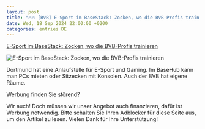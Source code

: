 ```yaml
---
layout: post
title: "🔥🔥 [BVB] E-Sport im BaseStack: Zocken, wo die BVB-Profis trainieren"
date: Wed, 18 Sep 2024 22:00:00 +0200
categories: entries DE
---
```

[E-Sport im BaseStack: Zocken, wo die BVB-Profis trainieren](https://www.waz.de/lokales/dortmund/article407237074/e-sport-im-basestack-zocken-wo-die-bvb-profis-trainieren.html)

![E-Sport im BaseStack: Zocken, wo die BVB-Profis trainieren](https://img.sparknews.funkemedien.de/407239833/407239833_1726654951_v16_9_1600.jpeg)

Dortmund hat eine Anlaufstelle für E-Sport und Gaming. Im BaseHub kann man PCs mieten oder Sitzecken mit Konsolen. Auch der BVB hat eigene Räume.

Werbung finden Sie störend?

Wir auch! Doch müssen wir unser Angebot auch finanzieren, dafür ist Werbung notwendig. Bitte schalten Sie Ihren Adblocker für diese Seite aus, um den Artikel zu lesen. Vielen Dank für Ihre Unterstützung!


